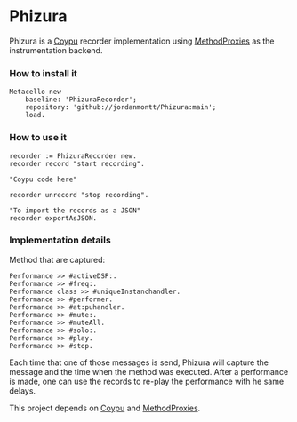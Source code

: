 # Phizura

Phizura is a [Coypu](https://github.com/lucretiomsp/Coypu) recorder implementation using [MethodProxies](https://github.com/pharo-contributions/MethodProxies) as the instrumentation backend.

### How to install it

```Smalltalk
Metacello new
	baseline: 'PhizuraRecorder';
	repository: 'github://jordanmontt/Phizura:main';
	load.
```

### How to use it

```Smalltalk
recorder := PhizuraRecorder new.
recorder record "start recording".

"Coypu code here"

recorder unrecord "stop recording".

"To import the records as a JSON"
recorder exportAsJSON.
```

### Implementation details

Method that are captured:

```Smalltalk
Performance >> #activeDSP:.
Performance >> #freq:.
Performance class >> #uniqueInstanchandler.
Performance >> #performer.
Performance >> #at:puhandler.
Performance >> #mute:.
Performance >> #muteAll.
Performance >> #solo:.
Performance >> #play.
Performance >> #stop.
```

Each time that one of those messages is send, Phizura will capture the message and the time when the method was executed. After a performance is made, one can use the records to re-play the performance with he same delays.

This project depends on [Coypu](https://github.com/lucretiomsp/Coypu) and [MethodProxies](https://github.com/pharo-contributions/MethodProxies).
